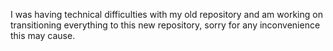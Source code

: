 I was having technical difficulties with my old repository and am working on transitioning everything to this new repository, sorry for any inconvenience
this may cause.
